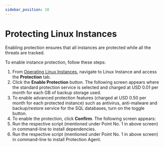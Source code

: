 ```yaml
---
sidebar_position: 10
---
```

# Protecting Linux Instances

Enabling protection ensures that all instances are protected while all the threats are tracked.

To enable instance protection, follow these steps:

1. From [Operating Linux Instances](AboutLinuxInstances.md), navigate to Linux Instance and access the **Protection** tab.
2. Click the **Enable Protection** button. The following screen appears where the standard protection service is selected and charged at USD 0.01 per month for each GB of backup storage used.
3. To enable advanced protection features (charged at USD 0.50 per month for each protected instance) such as antivirus, anti-malware and backup/restore service for the SQL databases, turn on the toggle button. 
4. To enable the protection, click **Confirm**. The following screen appears:
5. Run the respective script (mentioned under Point No. 1 in above screen) in command-line to install dependencies.
6. Run the respective script (mentioned under Point No. 1 in above screen) in command-line to install Protection Agent.





